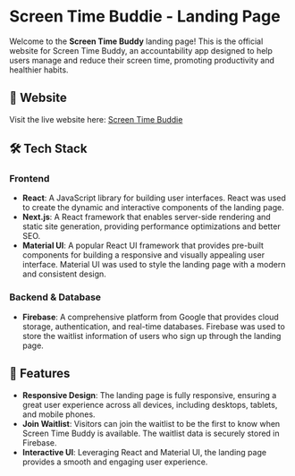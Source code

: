 # Screen Time Buddie - Landing Page

Welcome to the **Screen Time Buddy** landing page! This is the official website for Screen Time Buddy, an accountability app designed to help users manage and reduce their screen time, promoting productivity and healthier habits.

## 🚀 Website

Visit the live website here: [Screen Time Buddie](https://screen-time-buddy.vercel.app) 

## 🛠 Tech Stack

### Frontend
- **React**: A JavaScript library for building user interfaces. React was used to create the dynamic and interactive components of the landing page.
- **Next.js**: A React framework that enables server-side rendering and static site generation, providing performance optimizations and better SEO.
- **Material UI**: A popular React UI framework that provides pre-built components for building a responsive and visually appealing user interface. Material UI was used to style the landing page with a modern and consistent design.

### Backend & Database
- **Firebase**: A comprehensive platform from Google that provides cloud storage, authentication, and real-time databases. Firebase was used to store the waitlist information of users who sign up through the landing page.

## 🌟 Features

- **Responsive Design**: The landing page is fully responsive, ensuring a great user experience across all devices, including desktops, tablets, and mobile phones.
- **Join Waitlist**: Visitors can join the waitlist to be the first to know when Screen Time Buddy is available. The waitlist data is securely stored in Firebase.
- **Interactive UI**: Leveraging React and Material UI, the landing page provides a smooth and engaging user experience.

